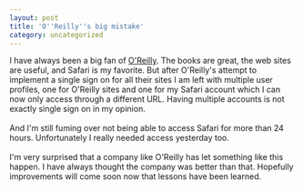 ```yaml
---
layout: post
title: 'O''Reilly''s big mistake'
category: uncategorized
---
```


I have always been a big fan of <a href="http://www.oreilly.com/">O'Reilly</a>.  The books are great, the web sites are useful, and Safari is my favorite.  But after O'Reilly's attempt to implement a single sign on for all their sites I am left with multiple user profiles, one for O'Reilly sites and one for my Safari account which I can now only access through a different URL.  Having multiple accounts is not exactly single sign on in my opinion.<br /><br />And I'm still fuming over not being able to access Safari for more than 24 hours.  Unfortunately I really needed access yesterday too.<br /><br />I'm very surprised that a company like O'Reilly has let something like this happen.  I have always thought the company was better than that.  Hopefully improvements will come soon now that lessons have been learned.<br /><br /><br />

